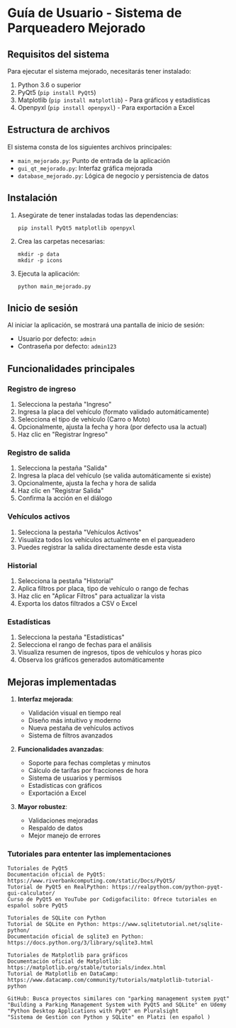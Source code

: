 # Guía de Usuario - Sistema de Parqueadero Mejorado

## Requisitos del sistema

Para ejecutar el sistema mejorado, necesitarás tener instalado:

1. Python 3.6 o superior
2. PyQt5 (`pip install PyQt5`)
3. Matplotlib (`pip install matplotlib`) - Para gráficos y estadísticas
4. Openpyxl (`pip install openpyxl`) - Para exportación a Excel

## Estructura de archivos

El sistema consta de los siguientes archivos principales:

- `main_mejorado.py`: Punto de entrada de la aplicación
- `gui_qt_mejorado.py`: Interfaz gráfica mejorada
- `database_mejorado.py`: Lógica de negocio y persistencia de datos

## Instalación

1. Asegúrate de tener instaladas todas las dependencias:
   ```
   pip install PyQt5 matplotlib openpyxl
   ```

2. Crea las carpetas necesarias:
   ```
   mkdir -p data
   mkdir -p icons
   ```

3. Ejecuta la aplicación:
   ```
   python main_mejorado.py
   ```

## Inicio de sesión

Al iniciar la aplicación, se mostrará una pantalla de inicio de sesión:

- Usuario por defecto: `admin`
- Contraseña por defecto: `admin123`

## Funcionalidades principales

### Registro de ingreso

1. Selecciona la pestaña "Ingreso"
2. Ingresa la placa del vehículo (formato validado automáticamente)
3. Selecciona el tipo de vehículo (Carro o Moto)
4. Opcionalmente, ajusta la fecha y hora (por defecto usa la actual)
5. Haz clic en "Registrar Ingreso"

### Registro de salida

1. Selecciona la pestaña "Salida"
2. Ingresa la placa del vehículo (se valida automáticamente si existe)
3. Opcionalmente, ajusta la fecha y hora de salida
4. Haz clic en "Registrar Salida"
5. Confirma la acción en el diálogo

### Vehículos activos

1. Selecciona la pestaña "Vehículos Activos"
2. Visualiza todos los vehículos actualmente en el parqueadero
3. Puedes registrar la salida directamente desde esta vista

### Historial

1. Selecciona la pestaña "Historial"
2. Aplica filtros por placa, tipo de vehículo o rango de fechas
3. Haz clic en "Aplicar Filtros" para actualizar la vista
4. Exporta los datos filtrados a CSV o Excel

### Estadísticas

1. Selecciona la pestaña "Estadísticas"
2. Selecciona el rango de fechas para el análisis
3. Visualiza resumen de ingresos, tipos de vehículos y horas pico
4. Observa los gráficos generados automáticamente


## Mejoras implementadas

1. **Interfaz mejorada**:
   - Validación visual en tiempo real
   - Diseño más intuitivo y moderno
   - Nueva pestaña de vehículos activos
   - Sistema de filtros avanzados

2. **Funcionalidades avanzadas**:
   - Soporte para fechas completas y minutos
   - Cálculo de tarifas por fracciones de hora
   - Sistema de usuarios y permisos
   - Estadísticas con gráficos
   - Exportación a Excel

3. **Mayor robustez**:
   - Validaciones mejoradas
   - Respaldo de datos
   - Mejor manejo de errores

### Tutoriales para ententer las implementaciones
    Tutoriales de PyQt5
    Documentación oficial de PyQt5: https://www.riverbankcomputing.com/static/Docs/PyQt5/
    Tutorial de PyQt5 en RealPython: https://realpython.com/python-pyqt-gui-calculator/
    Curso de PyQt5 en YouTube por Codigofacilito: Ofrece tutoriales en español sobre PyQt5

    Tutoriales de SQLite con Python
    Tutorial de SQLite en Python: https://www.sqlitetutorial.net/sqlite-python/
    Documentación oficial de sqlite3 en Python: https://docs.python.org/3/library/sqlite3.html

    Tutoriales de Matplotlib para gráficos
    Documentación oficial de Matplotlib: https://matplotlib.org/stable/tutorials/index.html
    Tutorial de Matplotlib en DataCamp: https://www.datacamp.com/community/tutorials/matplotlib-tutorial-python

    GitHub: Busca proyectos similares con "parking management system pyqt"
    "Building a Parking Management System with PyQt5 and SQLite" en Udemy
    "Python Desktop Applications with PyQt" en Pluralsight
    "Sistema de Gestión con Python y SQLite" en Platzi (en español )
    

